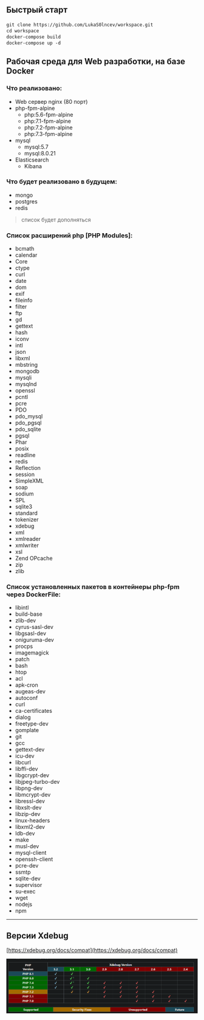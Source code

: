 ## Быстрый старт
```
git clone https://github.com/LukaS0lncev/workspace.git
cd workspace
docker-compose build
docker-compose up -d
```
## Рабочая среда для Web разработки, на базе Docker

### Что реализовано:
* Web сервер nginx (80 порт)
* php-fpm-alpine
    * php:5.6-fpm-alpine
    * php:7.1-fpm-alpine
    * php:7.2-fpm-alpine
    * php:7.3-fpm-alpine
* mysql
    * mysql:5.7
    * mysql:8.0.21
* Elasticsearch
    * Kibana

### Что будет реализовано в будущем:
* mongo
* postgres
* redis
>список будет дополняться
    
### Список расширений php [PHP Modules]:
* bcmath
* calendar
* Core
* ctype
* curl
* date
* dom
* exif
* fileinfo
* filter
* ftp
* gd
* gettext
* hash
* iconv
* intl
* json
* libxml
* mbstring
* mongodb
* mysqli
* mysqlnd
* openssl
* pcntl
* pcre
* PDO
* pdo_mysql
* pdo_pgsql
* pdo_sqlite
* pgsql
* Phar
* posix
* readline
* redis
* Reflection
* session
* SimpleXML
* soap
* sodium
* SPL
* sqlite3
* standard
* tokenizer
* xdebug
* xml
* xmlreader
* xmlwriter
* xsl
* Zend OPcache
* zip
* zlib

### Список установленных пакетов в контейнеры php-fpm через DockerFile:
  *  libintl 
  *  build-base 
  *  zlib-dev 
  *  cyrus-sasl-dev 
  *  libgsasl-dev 
  *  oniguruma-dev 
  *  procps 
  *  imagemagick 
  *  patch 
  *  bash 
  *  htop 
  *  acl 
  *  apk-cron 
  *  augeas-dev 
  *  autoconf 
  *  curl 
  *  ca-certificates 
  *  dialog 
  *  freetype-dev 
  *  gomplate 
  *  git 
  *  gcc 
  *  gettext-dev 
  *  icu-dev 
  *  libcurl 
  *  libffi-dev 
  *  libgcrypt-dev 
  *  libjpeg-turbo-dev 
  *  libpng-dev 
  *  libmcrypt-dev 
  *  libressl-dev 
  *  libxslt-dev 
  *  libzip-dev 
  *  linux-headers 
  *  libxml2-dev 
  *  ldb-dev 
  *  make 
  *  musl-dev 
  *  mysql-client 
  *  openssh-client 
  *  pcre-dev 
  *  ssmtp 
  *  sqlite-dev 
  *  supervisor 
  *  su-exec 
  *  wget 
  *  nodejs 
  *  npm  

---
## Версии Xdebug
[https://xdebug.org/docs/compat](https://xdebug.org/docs/compat)

![Xdebug Version](docs/xdebug_version.png)

